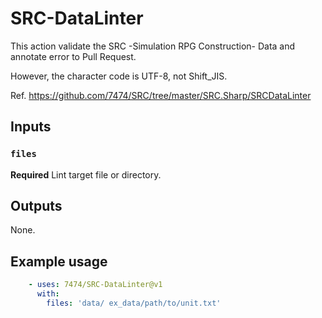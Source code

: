 # SRC-DataLinter

This action validate the SRC -Simulation RPG Construction- Data and annotate error to Pull Request.

However, the character code is UTF-8, not Shift_JIS. 

Ref. https://github.com/7474/SRC/tree/master/SRC.Sharp/SRCDataLinter

## Inputs

### `files`

**Required** Lint target file or directory.

## Outputs

None.

## Example usage
```yaml
    - uses: 7474/SRC-DataLinter@v1
      with:
        files: 'data/ ex_data/path/to/unit.txt'
```
